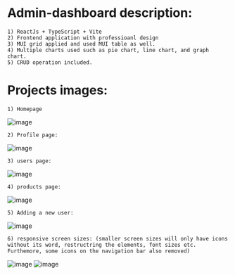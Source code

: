 #   Admin-dashboard description:
    1) ReactJs + TypeScript + Vite
    2) Frontend application with professioanl design
    3) MUI grid applied and used MUI table as well.
    4) Multiple charts used such as pie chart, line chart, and graph chart.
    5) CRUD operation included.

#   Projects images:
    1) Homepage
![image](https://github.com/kevinandris/Admin-dashboard/assets/102328858/78f28bc6-aac8-46cd-b978-96112710212a)

    2) Profile page:
![image](https://github.com/kevinandris/Admin-dashboard/assets/102328858/174e542a-4c0f-4f8a-aada-49d10c91cc31)

    3) users page:
![image](https://github.com/kevinandris/Admin-dashboard/assets/102328858/5124c9f9-3bd6-4825-9d19-9ad61ca34e04)

    4) products page:
![image](https://github.com/kevinandris/Admin-dashboard/assets/102328858/dcbf9de1-a474-48e3-ac84-14c6bb181ba1)

    5) Adding a new user:
![image](https://github.com/kevinandris/Admin-dashboard/assets/102328858/4de1e53b-0527-4009-8a51-7375c203602e)

    6) responsive screen sizes: (smaller screen sizes will only have icons without its word, restructring the elements, font sizes etc. Furthemore, some icons on the navigation bar also removed)
![image](https://github.com/kevinandris/Admin-dashboard/assets/102328858/5f981f63-5a63-4c01-952b-bdb2900c5f50) ![image](https://github.com/kevinandris/Admin-dashboard/assets/102328858/9eec66f1-5fff-4d6a-9d00-35e3805dce0e)







